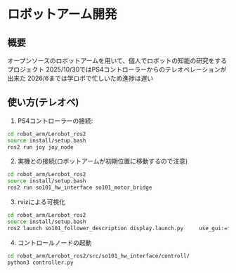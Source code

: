 # ロボットアーム開発

## 概要
オープンソースのロボットアームを用いて、個人でロボットの知能の研究をするプロジェクト
2025/10/30ではPS4コントローラーからのテレオペレーションが出来た
2026/6までは学ロボで忙しいため進捗は遅い

## 使い方(テレオペ)
1. PS4コントローラーの接続:
```bash
cd robot_arm/Lerobot_ros2
source install/setup.bash
ros2 run joy joy_node
```
2. 実機との接続(ロボットアームが初期位置に移動するので注意)
```bash
cd robot_arm/Lerobot_ros2
source install/setup.bash
ros2 run so101_hw_interface so101_motor_bridge
```
3. rvizによる可視化
```bash
cd robot_arm/Lerobot_ros2
source install/setup.bash
ros2 launch so101_follower_description display.launch.py     use_gui:=false     joint_states_topic:=/so101_follower/joint_states
```
4. コントロールノードの起動
```bash
cd robot_arm/Lerobot_ros2/src/so101_hw_interface/controll/
python3 controller.py
```